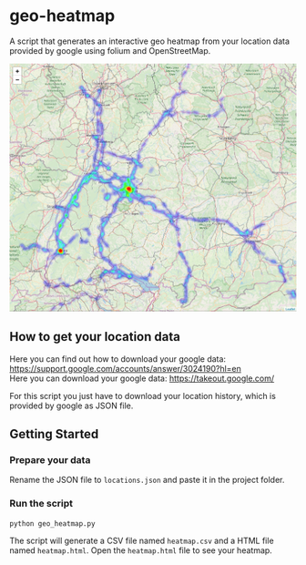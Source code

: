 # geo-heatmap

A script that generates an interactive geo heatmap from your location data provided by google using folium and OpenStreetMap.

<center><img src="screenshot.png" style="width:100"></center>

## How to get your location data

Here you can find out how to download your google data: <https://support.google.com/accounts/answer/3024190?hl=en></br>
Here you can download your google data: <https://takeout.google.com/>

For this script you just have to download your location history, which is provided by google as JSON file.

## Getting Started

### Prepare your data

Rename the JSON file to `locations.json` and paste it in the project folder.

### Run the script
```
python geo_heatmap.py
```
The script will generate a CSV file named `heatmap.csv` and a HTML file named `heatmap.html`. Open the `heatmap.html` file to see your heatmap.
